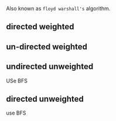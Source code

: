 
Also known as `floyd warshall's` algorithm.

## directed weighted



## un-directed weighted

## undirected unweighted

USe BFS

## directed unweighted

use BFS